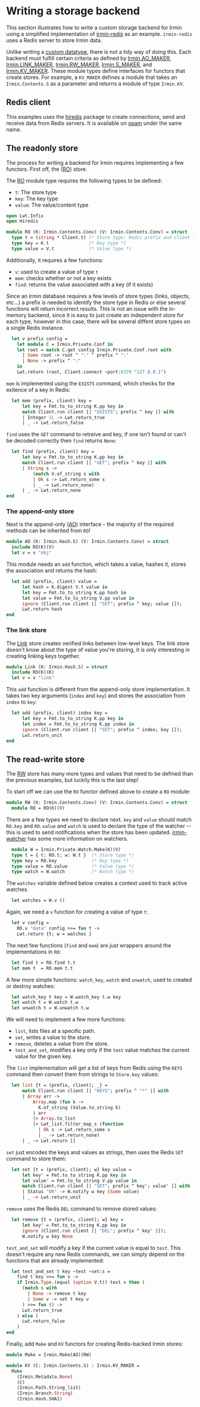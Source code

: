 # Writing a storage backend

This section illustrates how to write a custom storage backend for Irmin using a simplified implementation of [irmin-redis](https://github.com/zshipko/irmin-redis) as an example. `irmin-redis` uses a Redis server to store Irmin data.

Unlike writing a [custom datatype](Contents.html), there is not a tidy way of doing this. Each backend must fulfill certain criteria as defined by [Irmin.AO_MAKER](https://mirage.github.io/irmin/irmin/Irmin/module-type-AO_MAKER/index.html), [Irmin.LINK_MAKER](https://mirage.github.io/irmin/irmin/Irmin/module-type-LINK_MAKER/index.html), [Irmin.RW_MAKER](https://mirage.github.io/irmin/irmin/Irmin/module-type-RW_MAKER/index.html), [Irmin.S_MAKER](https://mirage.github.io/irmin/irmin/Irmin/module-type-S_MAKER/index.html), and [Irmin.KV_MAKER](https://mirage.github.io/irmin/irmin/Irmin/module-type-KV_MAKER/index.html). These module types define interfaces for functors that create stores. For example, a `KV_MAKER` defines a module that takes an `Irmin.Contents.S` as a parameter and returns a module of type `Irmin.KV`.

## Redis client

This examples uses the [hiredis](https://github.com/zshipko/ocaml-hiredis) package to create connections, send and receive data from Redis servers. It is available on [opam](https://github.com/ocaml/opam) under the same name.

## The readonly store

The process for writing a backend for Irmin requires implementing a few functors. First off, the ([RO](https://mirage.github.io/irmin/irmin/Irmin/module-type-RO/index.html)) store.

The [RO](https://mirage.github.io/irmin/irmin/Irmin/module-type-RO/index.html) module type requires the following types to be defined:

- `t`: The store type
- `key`: The key type
- `value`: The value/content type

```ocaml
open Lwt.Infix
open Hiredis
```

```ocaml
module RO (K: Irmin.Contents.Conv) (V: Irmin.Contents.Conv) = struct
  type t = (string * Client.t) (* Store type: Redis prefix and client *)
  type key = K.t               (* Key type *)
  type value = V.t             (* Value type *)
```

Additionally, it requires a few functions:

- `v`: used to create a value of type `t`
- `mem`: checks whether or not a key exists
- `find`: returns the value associated with a key (if it exists)

Since an Irmin database requires a few levels of store types (links, objects, etc...) a prefix is needed to identify the store type in Redis or else several functions will return incorrect results. This is not an issue with the in-memory backend, since it is easy to just create an independent store for each type, however in this case, there will be several diffent store types on a single Redis instance.


```ocaml
  let v prefix config =
    let module C = Irmin.Private.Conf in
    let root = match C.get config Irmin.Private.Conf.root with
      | Some root -> root ^ ":" ^ prefix ^ ":"
      | None -> prefix ^ ":"
    in
    Lwt.return (root, Client.connect ~port:6379 "127.0.0.1")
```

`mem` is implemented using the `EXISTS` command, which checks for the exitence of a key in Redis:

```ocaml
  let mem (prefix, client) key =
      let key = Fmt.to_to_string K.pp key in
      match Client.run client [| "EXISTS"; prefix ^ key |] with
      | Integer 1L -> Lwt.return_true
      | _ -> Lwt.return_false
```

`find` uses the `GET` command to retreive and key, if one isn't found or can't be decoded correctly then `find` returns `None`:

```ocaml
  let find (prefix, client) key =
      let key = Fmt.to_to_string K.pp key in
      match Client.run client [| "GET"; prefix ^ key |] with
      | String s ->
          (match V.of_string s with
          | Ok s -> Lwt.return_some s
          | _ -> Lwt.return_none)
      | _ -> Lwt.return_none
end
```

### The append-only store

Next is the append-only ([AO](https://mirage.github.io/irmin/irmin/Irmin/module-type-AO/index.html)) interface - the majority of the required methods can be inherited from `RO`!

```ocaml
module AO (K: Irmin.Hash.S) (V: Irmin.Contents.Conv) = struct
  include RO(K)(V)
  let v = v "obj"
```

This module needs an `add` function, which takes a value, hashes it, stores the association and returns the hash:

```ocaml
  let add (prefix, client) value =
      let hash = K.digest V.t value in
      let key = Fmt.to_to_string K.pp hash in
      let value = Fmt.to_to_string V.pp value in
      ignore (Client.run client [| "SET"; prefix ^ key; value |]);
      Lwt.return hash
end
```

### The link store

The [Link](https://mirage.github.io/irmin/irmin/Irmin/module-type-LINK/index.html) store creates verified links between low-level keys. The link store doesn't know about the type of value you're storing, it is only interesting in creating linking keys together.

```ocaml
module Link (K: Irmin.Hash.S) = struct
  include RO(K)(K)
  let v = v "link"
```

This `add` function is different from the append-only store implementation. It takes two key arguments (`index` and `key`) and stores the association from `index` to `key`:

```ocaml
  let add (prefix, client) index key =
      let key = Fmt.to_to_string K.pp key in
      let index = Fmt.to_to_string K.pp index in
      ignore (Client.run client [| "SET"; prefix ^ index; key |]);
      Lwt.return_unit
end
```

## The read-write store

The [RW](https://mirage.github.io/irmin/irmin/Irmin/module-type-RW/index.html) store has many more types and values that need to be defined than the previous examples, but luckily this is the last step!

To start off we can use the `RO` functor defined above to create a `RO` module:

```ocaml
module RW (K: Irmin.Contents.Conv) (V: Irmin.Contents.Conv) = struct
  module RO = RO(K)(V)
```

There are a few types we need to declare next. `key` and `value` should match `RO.key` and `RO.value` and `watch` is used to declare the type of the watcher -- this is used to send notifications when the store has been updated. [irmin-watcher](https://github.com/mirage/irmin-watcher) has some more information on watchers.

```ocaml
  module W = Irmin.Private.Watch.Make(K)(V)
  type t = { t: RO.t; w: W.t }  (* Store type *)
  type key = RO.key             (* Key type *)
  type value = RO.value         (* Value type *)
  type watch = W.watch          (* Watch type *)
```

The `watches` variable defined below creates a context used to track active watches.

```ocaml
  let watches = W.v ()
```

Again, we need a `v` function for creating a value of type `t`:

```ocaml
  let v config =
    RO.v "data" config >>= fun t ->
    Lwt.return {t; w = watches }
```

The next few functions (`find` and `mem`) are just wrappers around the implementations in `RO`:

```ocaml
  let find t = RO.find t.t
  let mem t  = RO.mem t.t
```

A few more simple functions: `watch_key`, `watch` and `unwatch`, used to created or destroy watches:

```ocaml
  let watch_key t key = W.watch_key t.w key
  let watch t = W.watch t.w
  let unwatch t = W.unwatch t.w
```

We will need to implement a few more functions:

- `list`, lists files at a specific path.
- `set`, writes a value to the store.
- `remove`, deletes a value from the store.
- `test_and_set`, modifies a key only if the `test` value matches the current value for the given key.

The `list` implementation will get a list of keys from Redis using the `KEYS` command then convert them from strings to `Store.key` values:

```ocaml
  let list {t = (prefix, client); _} =
      match Client.run client [| "KEYS"; prefix ^ "*" |] with
      | Array arr ->
          Array.map (fun k ->
            K.of_string (Value.to_string k)
          ) arr
          |> Array.to_list
          |> Lwt_list.filter_map_s (function
            | Ok s -> Lwt.return_some s
            | _ -> Lwt.return_none)
      | _ -> Lwt.return []
```

`set` just encodes the keys and values as strings, then uses the Redis `SET` command to store them:

```ocaml
  let set {t = (prefix, client); w} key value =
      let key' = Fmt.to_to_string K.pp key in
      let value' = Fmt.to_to_string V.pp value in
      match Client.run client [| "SET"; prefix ^ key'; value' |] with
      | Status "OK" -> W.notify w key (Some value)
      | _ -> Lwt.return_unit
```

`remove` uses the Redis `DEL` command to remove stored values:

```ocaml
  let remove {t = (prefix, client); w} key =
      let key' = Fmt.to_to_string K.pp key in
      ignore (Client.run client [| "DEL"; prefix ^ key' |]);
      W.notify w key None
```

`test_and_set` will modify a key if the current value is equal to `test`. This doesn't require any new Redis commands, we can simply depend on the functions that are already implemented:

```ocaml
  let test_and_set t key ~test ~set:s =
    find t key >>= fun v ->
    if Irmin.Type.(equal (option V.t)) test v then (
      (match s with
        | None -> remove t key
        | Some v -> set t key v
      ) >>= fun () ->
      Lwt.return_true
    ) else (
      Lwt.return_false
    )
end
```

Finally, add `Make` and `KV` functors for creating Redis-backed Irmin stores:

```ocaml
module Make = Irmin.Make(AO)(RW)

module KV (C: Irmin.Contents.S) : Irmin.KV_MAKER =
  Make
    (Irmin.Metadata.None)
    (C)
    (Irmin.Path.String_list)
    (Irmin.Branch.String)
    (Irmin.Hash.SHA1)
```

